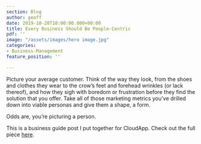 ```yaml
---
section: Blog
author: geoff
date: 2019-10-28T10:00:00.000+00:00
title: Every Business Should Be People-Centric
pdf: ''
image: "/assets/images/hero image.jpg"
categories:
- Business-Management
feature_position: ''

---
```

Picture your average customer. Think of the way they look, from the shoes and clothes they wear to the crow’s feet and forehead wrinkles (or lack thereof), and how they sigh with boredom or frustration before they find the solution that you offer. Take all of those marketing metrics you’ve drilled down into viable personas and give them a shape, a form.

Odds are, you’re picturing a person.

This is a business guide post I put together for CloudApp. Check out the full piece [here](https://www.getcloudapp.com/blog/people-centric-business).
